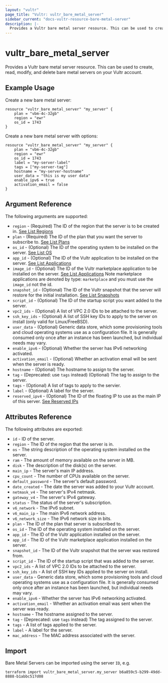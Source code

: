 ```yaml
---
layout: "vultr"
page_title: "Vultr: vultr_bare_metal_server"
sidebar_current: "docs-vultr-resource-bare-metal-server"
description: |-
  Provides a Vultr bare metal server resource. This can be used to create, read, modify, and delete bare metal servers on your Vultr account.
---
```


# vultr_bare_metal_server

Provides a Vultr bare metal server resource. This can be used to create, read, modify, and delete bare metal servers on your Vultr account.

## Example Usage

Create a new bare metal server:

```hcl
resource "vultr_bare_metal_server" "my_server" {
	plan = "vbm-4c-32gb"
	region = "ewr"
	os_id = 1743
}
```

Create a new bare metal server with options:

```hcl
resource "vultr_bare_metal_server" "my_server" {
	plan = "vbm-4c-32gb"
	region = "ewr"
	os_id = 1743
	label = "my-server-label"
	tags = ["my-server-tag"]
	hostname = "my-server-hostname"
	user_data = "this is my user data"
	enable_ipv6 = true
	activation_email = false
}
```

## Argument Reference

The following arguments are supported:

* `region` - (Required) The ID of the region that the server is to be created in. [See List Regions](https://www.vultr.com/api/#operation/list-regions)
* `plan` - (Required) The ID of the plan that you want the server to subscribe to. [See List Plans](https://www.vultr.com/api/#tag/plans)
* `os_id` - (Optional) The ID of the operating system to be installed on the server. [See List OS](https://www.vultr.com/api/#operation/list-os)
* `app_id` - (Optional) The ID of the Vultr application to be installed on the server. [See List Applications](https://www.vultr.com/api/#operation/list-applications)
* `image_id` - (Optional) The ID of the Vultr marketplace application to be installed on the server. [See List Applications](https://www.vultr.com/api/#operation/list-applications) Note marketplace applications are denoted by type: `marketplace` and you must use the `image_id` not the id.
* `snapshot_id` - (Optional) The ID of the Vultr snapshot that the server will restore for the initial installation. [See List Snapshots](https://www.vultr.com/api/#operation/list-snapshots)
* `script_id` - (Optional) The ID of the startup script you want added to the server.
* `vpc2_ids` - (Optional) A list of VPC 2.0 IDs to be attached to the server.
* `ssh_key_ids` - (Optional) A list of SSH key IDs to apply to the server on install (only valid for Linux/FreeBSD).
* `user_data` - (Optional) Generic data store, which some provisioning tools and cloud operating systems use as a configuration file. It is generally consumed only once after an instance has been launched, but individual needs may vary.
* `enable_ipv6` - (Optional) Whether the server has IPv6 networking activated.
* `activation_email` - (Optional) Whether an activation email will be sent when the server is ready.
* `hostname` - (Optional) The hostname to assign to the server.
* `tag` - (Deprecated: use `tags` instead) (Optional) The tag to assign to the server.
* `tags` - (Optional) A list of tags to apply to the servier.
* `label` - (Optional) A label for the server.
* `reserved_ipv4` - (Optional) The ID of the floating IP to use as the main IP of this server. [See Reserved IPs](https://www.vultr.com/api/#operation/list-reserved-ips)

## Attributes Reference

The following attributes are exported:

* `id` - ID of the server.
* `region` - The ID of the region that the server is in.
* `os` - The string description of the operating system installed on the server.
* `ram` - The amount of memory available on the server in MB.
* `disk` - The description of the disk(s) on the server.
* `main_ip` - The server's main IP address.
* `cpu_count` - The number of CPUs available on the server.
* `default_password` - The server's default password.
* `date_created` - The date the server was added to your Vultr account.
* `netmask_v4` - The server's IPv4 netmask.
* `gateway_v4` - The server's IPv4 gateway.
* `status` - The status of the server's subscription.
* `v6_network` - The IPv6 subnet.
* `v6_main_ip` - The main IPv6 network address.
* `v6_network_size` - The IPv6 network size in bits.
* `plan` - The ID of the plan that server is subscribed to.
* `os_id` - The ID of the operating system installed on the server.
* `app_id` - The ID of the Vultr application installed on the server.
* `app_id` - The ID of the Vultr marketplace application installed on the server.
* `snapshot_id` - The ID of the Vultr snapshot that the server was restored from.
* `script_id` - The ID of the startup script that was added to the server.
* `vpc2_ids` - A list of VPC 2.0 IDs to be attached to the server.
* `ssh_key_ids` - A list of SSH key IDs applied to the server on install.
* `user_data` - Generic data store, which some provisioning tools and cloud operating systems use as a configuration file. It is generally consumed only once after an instance has been launched, but individual needs may vary.
* `enable_ipv6` - Whether the server has IPv6 networking activated.
* `activation_email` - Whether an activation email was sent when the server was ready.
* `hostname` - The hostname assigned to the server.
* `tag` - (Deprecated: use `tags` instead) The tag assigned to the server.
* `tags` - A list of tags applied to the server.
* `label` - A label for the server.
* `mac_address` - The MAC address associated with the server.


## Import

Bare Metal Servers can be imported using the server `ID`, e.g.

```
terraform import vultr_bare_metal_server.my_server b6a859c5-b299-49dd-8888-b1abbc517d08
```
